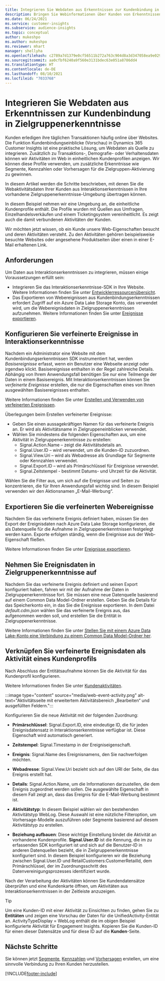 ```yaml
---
title: Integrieren Sie Webdaten aus Erkenntnissen zur Kundenbindung in Zielgruppenerkenntnisse
description: Bringen Sie Webinformationen über Kunden von Erkenntnissen zur Kundenbindung zu Zielgruppenerkenntnissen.
ms.date: 06/24/2021
ms.service: customer-insights
ms.subservice: audience-insights
ms.topic: conceptual
author: mukeshpo
ms.author: mukeshpo
ms.reviewer: mhart
manager: shellyha
ms.openlocfilehash: c2789a7d1379e0cf56511b272a763c904d8a3d347058ea9e029aaff0f723a028
ms.sourcegitcommit: aa0cfbf6240a9f560e3131bdec63e051a8786dd4
ms.translationtype: HT
ms.contentlocale: de-DE
ms.lasthandoff: 08/10/2021
ms.locfileid: "7033768"
---
```

# <a name="integrate-web-data-from-engagement-insights-with-audience-insights"></a>Integrieren Sie Webdaten aus Erkenntnissen zur Kundenbindung in Zielgruppenerkenntnisse

Kunden erledigen ihre täglichen Transaktionen häufig online über Websites. Die Funktion Kundenbindungseinblicke (Vorschau) in Dynamics 365 Customer Insights ist eine praktische Lösung, um Webdaten als Quelle zu integrieren. Zusätzlich zu Transaktions-, Demografie- oder Verhaltensdaten können wir Aktivitäten im Web in einheitlichen Kundenprofilen anzeigen. Wir können diese Profile verwenden, um zusätzliche Erkenntnisse wie Segmente, Kennzahlen oder Vorhersagen für die Zielgruppen-Aktivierung zu gewinnen.

In diesem Artikel werden die Schritte beschrieben, mit denen Sie die Webaktivitätsdaten Ihrer Kunden aus Interaktionserkenntnissen in Ihre vorhandene Zielgruppenerkenntnisse-Umgebung übertragen können.

In diesem Beispiel nehmen wir eine Umgebung an, die einheitliche Kundenprofile enthält. Die Profile wurden mit Quellen aus Umfragen, Einzelhandelsverkäufen und einem Ticketingsystem vereinheitlicht. Es zeigt auch die damit verbundenen Aktivitäten der Kunden. 

Wir möchten jetzt wissen, ob ein Kunde unsere Web-Eigenschaften besucht und deren Aktivitäten versteht. Zu den Aktivitäten gehören beispielsweise besuchte Websites oder angesehene Produktseiten über einen in einer E-Mail erhaltenen Link.

## <a name="prerequisites"></a>Anforderungen

Um Daten aus Interaktionserkenntnissen zu integrieren, müssen einige Voraussetzungen erfüllt sein: 

- Integrieren Sie das Interaktionserkenntnisse-SDK in Ihre Website. Weitere Informationen finden Sie unter [Entwicklerressourcenübersicht](../engagement-insights/developer-resources.md).
- Das Exportieren von Webereignissen aus Kundenbindungserkenntnissen erfordert Zugriff auf ein Azure Data Lake Storage Konto, das verwendet wird, um die Webereignisdaten in Zielgruppenerkenntnissen aufzunehmen. Weitere Informationen finden Sie unter [Ereignisse exportieren](../engagement-insights/export-events.md).

## <a name="configure-refined-events-in-engagement-insights"></a>Konfigurieren Sie verfeinerte Ereignisse in Interaktionserkenntnisse

Nachdem ein Administrator eine Website mit dem Kundenbindungserkenntnissen SDK instrumentiert hat, werden *Basisereignisse* erfasst, wenn ein Benutzer eine Webseite anzeigt oder irgendwo klickt. Basisereignisse enthalten in der Regel zahlreiche Details. Abhängig von Ihrem Anwendungsfall benötigen Sie nur eine Teilmenge der Daten in einem Basisereignis. Mit Interaktionserkenntnissen können Sie *verfeinerte Ereignisse* erstellen, die nur die Eigenschaften eines von Ihnen ausgewählten Basisereignisses enthalten.     

Weitere Informationen finden Sie unter [Erstellen und Verwenden von verfeinerten Ereignissen](../engagement-insights/refined-events.md).

Überlegungen beim Erstellen verfeinerter Ereignisse: 

- Geben Sie einen aussagekräftigen Namen für das verfeinerte Ereignis an. Er wird als Aktivitätsname in Zielgruppeneinblicken verwendet.
- Wählen Sie mindestens die folgenden Eigenschaften aus, um eine Aktivität in Zielgruppenerkenntnisse zu erstellen: 
    - Signal.Action.Name – zeigt die Aktivitätsdetails an.
    - Signal.User.ID – wird verwendet, um die Kunden-ID zuzuordnen.
    - Signal.View.Uri – wird als Webadresse als Grundlage für Segmente oder Kennzahlen verwendet.
    - Signal.Export.ID – wird als Primärschlüssel für Ereignisse verwendet.
    - Signal.Zeitstempel - bestimmt Datums- und Uhrzeit für die Aktivität.

Wählen Sie die Filter aus, um sich auf die Ereignisse und Seiten zu konzentrieren, die für Ihren Anwendungsfall wichtig sind. In diesem Beispiel verwenden wir den Aktionsnamen „E-Mail-Werbung“.

## <a name="export-the-refined-web-events"></a>Exportieren Sie die verfeinerten Webereignisse 

Nachdem Sie das verfeinerte Ereignis definiert haben, müssen Sie den Export der Ereignisdaten nach Azure Data Lake Storage konfigurieren, die als Datenquelle für die Aufnahme in Zielgruppenerkenntnissen festgelegt werden kann. Exporte erfolgen ständig, wenn die Ereignisse aus der Web-Eigenschaft fließen.

Weitere Informationen finden Sie unter [Ereignisse exportieren](../engagement-insights/export-events.md).

## <a name="ingest-event-data-to-audience-insights"></a>Nehmen Sie Ereignisdaten in Zielgruppenerkenntnisse auf

Nachdem Sie das verfeinerte Ereignis definiert und seinen Export konfiguriert haben, fahren wir mit der Aufnahme der Daten in Zielgruppenerkenntnisse fort. Sie müssen eine neue Datenquelle basierend auf einem Common Data Model-Ordner erstellen. Geben Sie die Details für das Speicherkonto ein, in das Sie die Ereignisse exportieren. In dem Datei *default.cdm.json* wählen Sie das verfeinerte Ereignis aus, das aufgenommen werden soll, und erstellen Sie die Entität in Zielgruppenerkenntnisse.

Weitere Informationen finden Sie unter [Stellen Sie mit einem Azure Data Lake-Konto eine Verbindung zu einem Common Data Model-Ordner her](connect-common-data-model.md).


## <a name="relate-refined-event-data-as-an-activity-of-a-customer-profile"></a>Verknüpfen Sie verfeinerte Ereignisdaten als Aktivität eines Kundenprofils

Nach Abschluss der Entitätsaufnahme können Sie die Aktivität für das Kundenprofil konfigurieren.

Weitere Informationen finden Sie unter [Kundenaktivitäten](activities.md).

:::image type="content" source="media/web-event-activity.png" alt-text="Aktivitätsseite mit erweitertem Aktivitätsbereich „Bearbeiten“ und ausgefüllten Feldern.":::

Konfigurieren Sie die neue Aktivität mit der folgenden Zuordnung: 

- **Primärschlüssel**: Signal.Export.ID, eine eindeutige ID, die für jeden Ereignisdatensatz in Interaktionserkenntnisse verfügbar ist. Diese Eigenschaft wird automatisch generiert.

- **Zeitstempel**: Signal.Timestamp in der Ereigniseigenschaft.

- **Ereignis**: Signal.Name des Ereignisnamens, den Sie nachverfolgen möchten.

- **Webadresse**: Signal.View.Uri bezieht sich auf den URI der Seite, die das Ereignis erstellt hat.

- **Details**: Signal.Action.Name, um die Informationen darzustellen, die dem Ereignis zugeordnet werden sollen. Die ausgewählte Eigenschaft in diesem Fall zeigt an, dass das Ereignis für die E-Mail-Werbung bestimmt ist.

- **Aktivitätstyp**: In diesem Beispiel wählen wir den bestehenden Aktivitätstyp WebLog. Diese Auswahl ist eine nützliche Filteroption, um Vorhersage-Modelle auszuführen oder Segmente basierend auf diesem Aktivitätstyp zu erstellen.

- **Beziehung aufbauen**: Diese wichtige Einstellung bindet die Aktivität an vorhandene Kundenprofile. **Signal.User.ID** ist die Kennung, die im zu erfassenden SDK konfiguriert ist und sich auf die Benutzer-ID in anderen Datenquellen bezieht, die in Zielgruppenerkenntnisse konfiguriert sind. In diesem Beispiel konfigurieren wir die Beziehung zwischen Signal.User.ID und RetailCustomers:CustomerRetailId, dem Primärschlüssel, der im Zuordnungsschritt des Datenvereinigungsprozesses identifiziert wurde.

Nach der Verarbeitung der Aktivitäten können Sie Kundendatensätze überprüfen und eine Kundenkarte öffnen, um Aktivitäten aus Interaktionserkenntnissen in der Zeitleiste anzuzeigen. 

> [!TIP]
> Um eine Kunden-ID mit einer Aktivität zu Einsichten zu finden, gehen Sie zu **Entitäten** und zeigen eine Vorschau der Daten für die UnifiedActivity-Entität an. ActivityTypeDisplay = WebLog enthält die im obigen Beispiel konfigurierte Aktivität für Engagement Insights. Kopieren Sie die Kunden-ID für einen dieser Datensätze und für diese ID auf die **Kunden**-Seite.

## <a name="next-steps"></a>Nächste Schritte

Sie können jetzt [Segmente](segments.md), [Kennzahlen](measures.md) und [Vorhersagen](predictions.md) erstellen, um eine sinnvolle Verbindung zu Ihren Kunden herzustellen.


[!INCLUDE[footer-include](../includes/footer-banner.md)]
